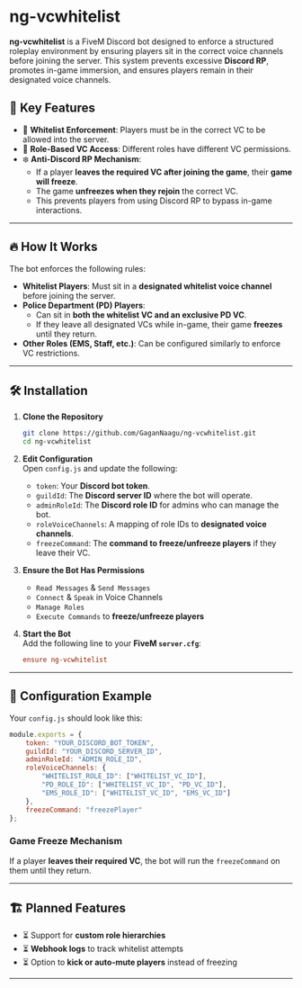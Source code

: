 # **ng-vcwhitelist**  

**ng-vcwhitelist** is a FiveM Discord bot designed to enforce a structured roleplay environment by ensuring players sit in the correct voice channels before joining the server. This system prevents excessive **Discord RP**, promotes in-game immersion, and ensures players remain in their designated voice channels.  

## 🎯 **Key Features**  

- 🛑 **Whitelist Enforcement**: Players must be in the correct VC to be allowed into the server.  
- 🔄 **Role-Based VC Access**: Different roles have different VC permissions.  
- ❄️ **Anti-Discord RP Mechanism**:  
  - If a player **leaves the required VC after joining the game**, their **game will freeze**.  
  - The game **unfreezes when they rejoin** the correct VC.  
  - This prevents players from using Discord RP to bypass in-game interactions.  

---

## 🔥 **How It Works**  

The bot enforces the following rules:  

- **Whitelist Players**: Must sit in a **designated whitelist voice channel** before joining the server.  
- **Police Department (PD) Players**:  
  - Can sit in **both the whitelist VC and an exclusive PD VC**.  
  - If they leave all designated VCs while in-game, their game **freezes** until they return.  
- **Other Roles (EMS, Staff, etc.)**: Can be configured similarly to enforce VC restrictions.  

---

## 🛠 **Installation**  

1. **Clone the Repository**  
   ```bash
   git clone https://github.com/GaganNaagu/ng-vcwhitelist.git
   cd ng-vcwhitelist
   ```

2. **Edit Configuration**  
   Open `config.js` and update the following:  

   - `token`: Your **Discord bot token**.  
   - `guildId`: The **Discord server ID** where the bot will operate.  
   - `adminRoleId`: The **Discord role ID** for admins who can manage the bot.  
   - `roleVoiceChannels`: A mapping of role IDs to **designated voice channels**.  
   - `freezeCommand`: The **command to freeze/unfreeze players** if they leave their VC.  

3. **Ensure the Bot Has Permissions**  
   - `Read Messages` & `Send Messages`  
   - `Connect` & `Speak` in Voice Channels  
   - `Manage Roles`  
   - `Execute Commands` to **freeze/unfreeze players**  

4. **Start the Bot**  
   Add the following line to your **FiveM `server.cfg`**:  
   ```cfg
   ensure ng-vcwhitelist
   ```  

---

## 🔧 **Configuration Example**  

Your `config.js` should look like this:  

```js
module.exports = {
    token: "YOUR_DISCORD_BOT_TOKEN",
    guildId: "YOUR_DISCORD_SERVER_ID",
    adminRoleId: "ADMIN_ROLE_ID",
    roleVoiceChannels: {
        "WHITELIST_ROLE_ID": ["WHITELIST_VC_ID"],
        "PD_ROLE_ID": ["WHITELIST_VC_ID", "PD_VC_ID"],
        "EMS_ROLE_ID": ["WHITELIST_VC_ID", "EMS_VC_ID"]
    },
    freezeCommand: "freezePlayer"
};
```  

### **Game Freeze Mechanism**  
If a player **leaves their required VC**, the bot will run the `freezeCommand` on them until they return.  

---

## 🏗 **Planned Features**  

- ⏳ Support for **custom role hierarchies**  
- ⏳ **Webhook logs** to track whitelist attempts  
- ⏳ Option to **kick or auto-mute players** instead of freezing  

---
